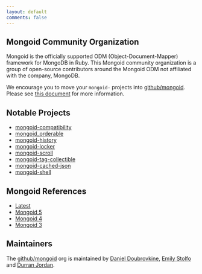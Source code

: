 ```yaml
---
layout: default
comments: false
---
```


## Mongoid Community Organization

Mongoid is the officially supported ODM (Object-Document-Mapper) framework for MongoDB in Ruby. This Mongoid community organization is a group of open-source contributors around the Mongoid ODM not affiliated with the company, MongoDB.

We encourage you to move your `mongoid-` projects into [github/mongoid](https://github.com/mongoid). Please see [this document](/misc/adding) for more information.

## Notable Projects

* [mongoid-compatibility](https://github.com/mongoid/mongoid-compatibility)
* [mongoid_orderable](https://github.com/mongoid/mongoid_orderable)
* [mongoid-history](https://github.com/mongoid/mongoid-history)
* [mongoid-locker](https://github.com/mongoid/mongoid-locker)
* [mongoid-scroll](https://github.com/mongoid/mongoid-scroll)
* [mongoid-tag-collectible](https://github.com/mongoid/mongoid-tag-collectible)
* [mongoid-cached-json](https://github.com/mongoid/mongoid-cached-json)
* [mongoid-shell](https://github.com/mongoid/mongoid-shell)

## Mongoid References

* [Latest](http://mongoid.org)
* [Mongoid 5](http://mongoid.org)
* [Mongoid 4](/old/en/mongoid/index.html)
* [Mongoid 3](/old/en/mongoid/v3/index.html)

## Maintainers

The [github/mongoid](https://github.com/mongoid) org is maintained by [Daniel Doubrovkine](https://github.com/dblock), [Emily Stolfo](https://github.com/estolfo) and [Durran Jordan](https://github.com/durran).
